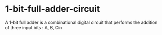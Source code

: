 # 1-bit-full-adder-circuit
A 1-bit full adder is a combinational digital circuit that performs the addition of three input bits : A, B, Cin
